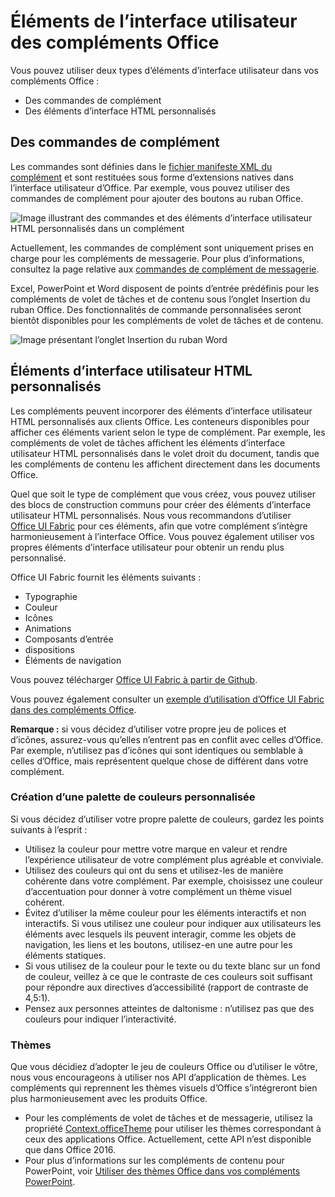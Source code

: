 # <a name="office-add-in-ui-elements"></a>Éléments de l’interface utilisateur des compléments Office

Vous pouvez utiliser deux types d’éléments d’interface utilisateur dans vos compléments Office : 

- Des commandes de complément 
- Des éléments d’interface HTML personnalisés

## <a name="add-in-commands"></a>Des commandes de complément
Les commandes sont définies dans le [fichier manifeste XML du complément](../../../docs/develop/define-add-in-commands.md) et sont restituées sous forme d’extensions natives dans l’interface utilisateur d’Office. Par exemple, vous pouvez utiliser des commandes de complément pour ajouter des boutons au ruban Office. 

![Image illustrant des commandes et des éléments d’interface utilisateur HTML personnalisés dans un complément](../../../images/layouts_addInCommands_v0.03.png)

Actuellement, les commandes de complément sont uniquement prises en charge pour les compléments de messagerie. Pour plus d’informations, consultez la page relative aux [commandes de complément de messagerie](../../outlook/add-in-commands-for-outlook.md). 

Excel, PowerPoint et Word disposent de points d’entrée prédéfinis pour les compléments de volet de tâches et de contenu sous l’onglet Insertion du ruban Office. Des fonctionnalités de commande personnalisées seront bientôt disponibles pour les compléments de volet de tâches et de contenu. 

![Image présentant l’onglet Insertion du ruban Word](../../../images/Word-insert-tab.png)

## <a name="custom-html-based-ui"></a>Éléments d’interface utilisateur HTML personnalisés
Les compléments peuvent incorporer des éléments d’interface utilisateur HTML personnalisés aux clients Office. Les conteneurs disponibles pour afficher ces éléments varient selon le type de complément. Par exemple, les compléments de volet de tâches affichent les éléments d’interface utilisateur HTML personnalisés dans le volet droit du document, tandis que les compléments de contenu les affichent directement dans les documents Office.

Quel que soit le type de complément que vous créez, vous pouvez utiliser des blocs de construction communs pour créer des éléments d’interface utilisateur HTML personnalisés. Nous vous recommandons d’utiliser [Office UI Fabric](https://github.com/OfficeDev/Office-UI-Fabric) pour ces éléments, afin que votre complément s’intègre harmonieusement à l’interface Office. Vous pouvez également utiliser vos propres éléments d’interface utilisateur pour obtenir un rendu plus personnalisé.

Office UI Fabric fournit les éléments suivants :

- Typographie
- Couleur
- Icônes
- Animations
- Composants d’entrée
- dispositions
- Éléments de navigation

Vous pouvez télécharger [Office UI Fabric à partir de Github](https://github.com/OfficeDev/Office-UI-Fabric).

Vous pouvez également consulter un [exemple d’utilisation d’Office UI Fabric dans des compléments Office](https://github.com/OfficeDev/Office-Add-in-Fabric-UI-Sample).

**Remarque :** si vous décidez d’utiliser votre propre jeu de polices et d’icônes, assurez-vous qu’elles n’entrent pas en conflit avec celles d’Office. Par exemple, n’utilisez pas d’icônes qui sont identiques ou semblable à celles d’Office, mais représentent quelque chose de différent dans votre complément. 

### <a name="creating-a-customized-color-palette"></a>Création d’une palette de couleurs personnalisée
Si vous décidez d’utiliser votre propre palette de couleurs, gardez les points suivants à l’esprit : 
 
- Utilisez la couleur pour mettre votre marque en valeur et rendre l’expérience utilisateur de votre complément plus agréable et conviviale.
- Utilisez des couleurs qui ont du sens et utilisez-les de manière cohérente dans votre complément. Par exemple, choisissez une couleur d’accentuation pour donner à votre complément un thème visuel cohérent.
- Évitez d’utiliser la même couleur pour les éléments interactifs et non interactifs. Si vous utilisez une couleur pour indiquer aux utilisateurs les éléments avec lesquels ils peuvent interagir, comme les objets de navigation, les liens et les boutons, utilisez-en une autre pour les éléments statiques.
- Si vous utilisez de la couleur pour le texte ou du texte blanc sur un fond de couleur, veillez à ce que le contraste de ces couleurs soit suffisant pour répondre aux directives d’accessibilité (rapport de contraste de 4,5:1).
- Pensez aux personnes atteintes de daltonisme : n’utilisez pas que des couleurs pour indiquer l’interactivité.

### <a name="theming"></a>Thèmes 
Que vous décidiez d’adopter le jeu de couleurs Office ou d’utiliser le vôtre, nous vous encourageons à utiliser nos API d’application de thèmes. Les compléments qui reprennent les thèmes visuels d’Office s’intégreront bien plus harmonieusement avec les produits Office.


- Pour les compléments de volet de tâches et de messagerie, utilisez la propriété [Context.officeTheme](../../../reference/shared/office.context.officetheme.md) pour utiliser les thèmes correspondant à ceux des applications Office. Actuellement, cette API n’est disponible que dans Office 2016.  
- Pour plus d’informations sur les compléments de contenu pour PowerPoint, voir [Utiliser des thèmes Office dans vos compléments PowerPoint](../../powerpoint/use-document-themes-in-your-powerpoint-add-ins.md).

<!-- Link to theming API docs and Humberto's seed sample. Add screenshot of themed add-in. -->



